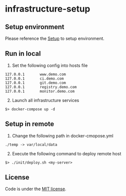 # infrastructure-setup

## Setup environment

Please reference the [Setup](./docs/setup.md) to setup environment.

## Run in local

1. Set the following config into hosts file
```
127.0.0.1       www.demo.com
127.0.0.1       ci.demo.com
127.0.0.1       git.demo.com
127.0.0.1       registry.demo.com
127.0.0.1       monitor.demo.com
```

2. Launch all infrastructure services
```
$> docker-compose up -d
```

## Setup in remote

1. Change the following path in docker-cmopose.yml

```
./temp -> var/local/data
```

2. Execute the following command to deploy remote host
```
$> ./init/deploy.sh <my-server>
```

## License
Code is under the [MIT license](./LICENSE).
